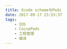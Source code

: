 ```yaml
---
title: Xcode scheme与Pods
date: 2017-09-17 23:53:37
tags:
    - IOS
    - CocoaPods
    - 工程管理
    - 编译
---
```

